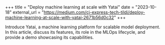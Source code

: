 +++
title = "Deploy machine learning at scale with Yatai"
date = "2023-10-18"
external_url = "https://medium.com/cj-express-tech-tildi/deploy-machine-learning-at-scale-with-yatai-2671b56d0c32"
+++

Introduce Yatai, a machine learning platform for scalable model deployment. In this article, discuss its features, its role in the MLOps lifecycle, and provide a demo showcasing its capabilities.